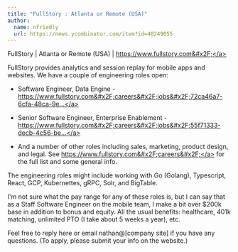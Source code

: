 ```yaml
---
title: "FullStory : Atlanta or Remote (USA)"
author:
  name: nfriedly
  url: https://news.ycombinator.com/item?id=40249055
---
```

FullStory | Atlanta or Remote (USA) | <a href="https:&#x2F;&#x2F;www.fullstory.com&#x2F;" rel="nofollow">https:&#x2F;&#x2F;www.fullstory.com&#x2F;</a>

FullStory provides analytics and session replay for mobile apps and websites. We have a couple of engineering roles open:

* Software Engineer, Data Engine - <a href="https:&#x2F;&#x2F;www.fullstory.com&#x2F;careers&#x2F;jobs&#x2F;72ca46a7-6cfa-48ca-9e8e-579b6e6c914c&#x2F;?ashby_jid=72ca46a7-6cfa-48ca-9e8e-579b6e6c914c&amp;utm_source=092d6dbxgV" rel="nofollow">https:&#x2F;&#x2F;www.fullstory.com&#x2F;careers&#x2F;jobs&#x2F;72ca46a7-6cfa-48ca-9e...</a>

* Senior Software Engineer, Enterprise Enablement - <a href="https:&#x2F;&#x2F;www.fullstory.com&#x2F;careers&#x2F;jobs&#x2F;55f71333-decb-4c56-be5e-d5c02feb8c7b&#x2F;?ashby_jid=55f71333-decb-4c56-be5e-d5c02feb8c7b&amp;utm_source=092d6dbxgV" rel="nofollow">https:&#x2F;&#x2F;www.fullstory.com&#x2F;careers&#x2F;jobs&#x2F;55f71333-decb-4c56-be...</a>

* And a number of other roles including sales, marketing, product design, and legal. See <a href="https:&#x2F;&#x2F;www.fullstory.com&#x2F;careers&#x2F;" rel="nofollow">https:&#x2F;&#x2F;www.fullstory.com&#x2F;careers&#x2F;</a> for the full list and some general info.

The engineering roles might include working with Go (Golang), Typescript, React, GCP, Kubernettes, gRPC, Solr, and BigTable.

I&#x27;m not sure what the pay range for any of these roles is, but I can say that as a Staff Software Engineer on the mobile team, I make a bit over $200k base in addition to bonus and equity. All the usual benefits: healthcare, 401k matching, unlimited PTO (I take about 5 weeks a year), etc.

Feel free to reply here or email nathan@[company site] if you have any questions. (To apply, please submit your info on the website.)
